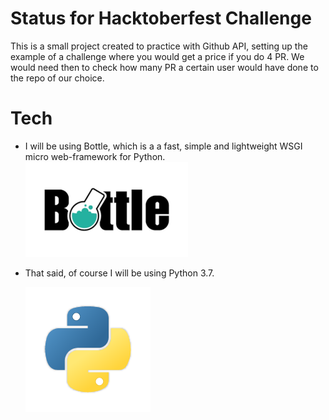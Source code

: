# Status for Hacktoberfest Challenge
This is a small project created to practice with Github API, setting up the example of a challenge where you would get a price if you do 4 PR. We would need then to check how many PR a certain user would have done to the repo of our choice.

# Tech
- I will be using Bottle, which is a a fast, simple and lightweight WSGI micro web-framework for Python.
	![Bottle logo](src/bottle-logo.png)


- That said, of course I will be using Python 3.7.

	![Python logo](src/python-logo.png)
	
